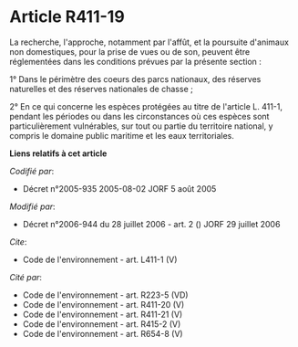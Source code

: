 # Article R411-19

La recherche, l'approche, notamment par l'affût, et la poursuite d'animaux non domestiques, pour la prise de vues ou de son,
peuvent être réglementées dans les conditions prévues par la présente section : 

1° Dans le périmètre des coeurs des parcs nationaux, des réserves naturelles et des réserves nationales de chasse ; 

2° En ce qui concerne les espèces protégées au titre de l'article L. 411-1, pendant les périodes ou dans les circonstances où
ces espèces sont particulièrement vulnérables, sur tout ou partie du territoire national, y compris le domaine public
maritime et les eaux territoriales.

**Liens relatifs à cet article**

_Codifié par_:

  - Décret n°2005-935 2005-08-02 JORF 5 août 2005

_Modifié par_:

  - Décret n°2006-944 du 28 juillet 2006 - art. 2 () JORF 29 juillet 2006

_Cite_:

  - Code de l'environnement - art. L411-1 (V)

_Cité par_:

  - Code de l'environnement - art. R223-5 (VD)
  - Code de l'environnement - art. R411-20 (V)
  - Code de l'environnement - art. R411-21 (V)
  - Code de l'environnement - art. R415-2 (V)
  - Code de l'environnement - art. R654-8 (V)

